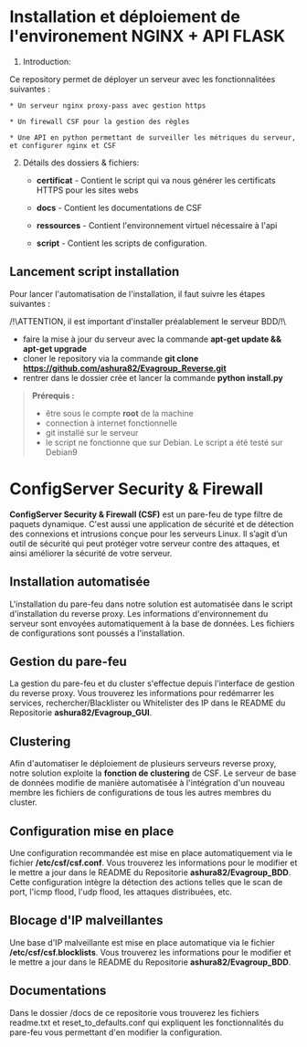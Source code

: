 # Installation et déploiement de l'environement NGINX + API FLASK

1. Introduction:

Ce repository permet de déployer un serveur avec les fonctionnalitées suivantes :

    * Un serveur nginx proxy-pass avec gestion https

    * Un firewall CSF pour la gestion des règles
    
    * Une API en python permettant de surveiller les métriques du serveur, et configurer nginx et CSF

2. Détails des dossiers & fichiers:
  
   * **certificat** - Contient le script qui va nous générer les certificats HTTPS pour les sites webs
   
   * **docs** - Contient les documentations de CSF
   
   * **ressources** - Contient l'environnement virtuel nécessaire à l'api

   * **script** - Contient les scripts de configuration.
   
   
## Lancement script installation

Pour lancer l'automatisation de l'installation, il faut suivre les étapes suivantes :

/!\ATTENTION, il est important d'installer préalablement le serveur BDD/!\

- faire la mise à jour du serveur avec la commande **apt-get update && apt-get upgrade**
- cloner le repository via la commande **git clone https://github.com/ashura82/Evagroup_Reverse.git**
- rentrer dans le dossier crée et lancer la commande **python install.py**

>**Prérequis :**
>  - être sous le compte **root** de la machine
>  - connection à internet fonctionnelle
>  - git installé sur le serveur
>  - le script ne fonctionne que sur Debian. Le script a été testé sur Debian9    
 
# ConfigServer Security & Firewall

**ConfigServer Security & Firewall (CSF)** est un pare-feu de type filtre de paquets dynamique. C'est aussi une application de sécurité et de détection des connexions et intrusions conçue pour les serveurs Linux. Il s’agit d’un outil de sécurité qui peut protéger votre serveur contre des attaques, et ainsi améliorer la sécurité de votre serveur.


## Installation automatisée

L'installation du pare-feu dans notre solution est automatisée dans le script d'installation du reverse proxy. Les informations d'environnement du serveur sont envoyées automatiquement à la base de données. Les fichiers de configurations sont poussés a l'installation.


## Gestion du pare-feu

La gestion du pare-feu et du cluster s'effectue depuis l'interface de gestion du reverse proxy. Vous trouverez les informations pour redémarrer les services, rechercher/Blacklister ou Whitelister des IP dans le README du Repositorie **ashura82/Evagroup_GUI**.


## Clustering

Afin d'automatiser le déploiement de plusieurs serveurs reverse proxy, notre solution exploite la **fonction de clustering** de CSF. Le serveur de base de données modifie de manière automatisée à l'intégration d'un nouveau membre les fichiers de configurations de tous les autres membres du cluster.


## Configuration mise en place

Une configuration recommandée est mise en place automatiquement via le fichier **/etc/csf/csf.conf**. Vous trouverez les informations pour le modifier et le mettre a jour dans le README du Repositorie **ashura82/Evagroup_BDD**.
Cette configuration intègre la détection des actions telles que le scan de port, l'icmp flood, l'udp flood, les attaques distribuées, etc.


## Blocage d'IP malveillantes

Une base d'IP malveillante est mise en place automatique via le fichier **/etc/csf/csf.blocklists**. Vous trouverez les informations pour le modifier et le mettre a jour dans le README du Repositorie **ashura82/Evagroup_BDD**.


## Documentations

Dans le dossier /docs de ce repositorie vous trouverez les fichiers readme.txt et reset_to_defaults.conf qui expliquent les fonctionnalités du pare-feu vous permettant d'en modifier la configuration.
